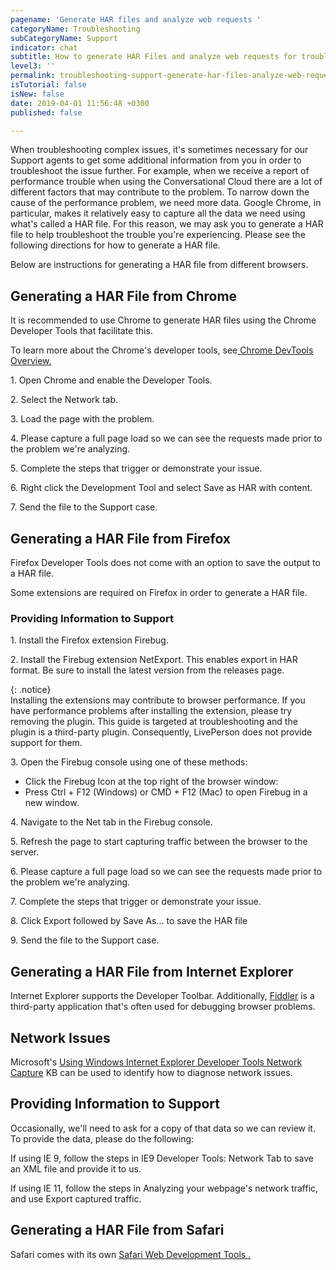 ```yaml
---
pagename: 'Generate HAR files and analyze web requests '
categoryName: Troubleshooting
subCategoryName: Support
indicator: chat
subtitle: How to generate HAR Files and analyze web requests for troubleshooting
level3: ''
permalink: troubleshooting-support-generate-har-files-analyze-web-requests.html
isTutorial: false
isNew: false
date: 2019-04-01 11:56:48 +0300
published: false

---
```

When troubleshooting complex issues, it's sometimes necessary for our Support agents to get some additional information from you in order to troubleshoot the issue further. For example, when we receive a report of performance trouble when using the Conversational Cloud there are a lot of different factors that may contribute to the problem. To narrow down the cause of the performance problem, we need more data. Google Chrome, in particular, makes it relatively easy to capture all the data we need using what's called a HAR file. For this reason, we may ask you to generate a HAR file to help troubleshoot the trouble you're experiencing. Please see the following directions for how to generate a HAR file.  

Below are instructions for generating a HAR file from different browsers.

## Generating a HAR File from Chrome

It is recommended to use Chrome to generate HAR files using the Chrome Developer Tools that facilitate this.

To learn more about the Chrome's developer tools, see[ Chrome DevTools Overview.](https://developers.google.com/web/tools/chrome-devtools/?utm_source=dcc&utm_medium=redirect&utm_campaign=2018Q2)

1\. Open Chrome and enable the Developer Tools.

2\. Select the Network tab.

3\. Load the page with the problem.

4\. Please capture a full page load so we can see the requests made prior to the problem we're analyzing.

5\. Complete the steps that trigger or demonstrate your issue.

6\. Right click the Development Tool and select Save as HAR with content.

7\. Send the file to the Support case.

## Generating a HAR File from Firefox

Firefox Developer Tools does not come with an option to save the output to a HAR file.

Some extensions are required on Firefox in order to generate a HAR file.

### Providing Information to Support

1\. Install the Firefox extension Firebug.

2\. Install the Firebug extension NetExport. This enables export in HAR format. Be sure to install the latest version from the releases page.

{: .notice}  
Installing the extensions may contribute to browser performance. If you have performance problems after installing the extension, please try removing the plugin. This guide is targeted at troubleshooting and the plugin is a third-­party plugin. Consequently, LivePerson does not provide support for them.

3\. Open the Firebug console using one of these methods:

* Click the Firebug Icon at the top right of the browser window:
* Press Ctrl + F12 (Windows) or CMD + F12 (Mac) to open Firebug in a new window.

4\. Navigate to the Net tab in the Firebug console.

5\. Refresh the page to start capturing traffic between the browser to the server.

6\. Please capture a full page load so we can see the requests made prior to the problem we're analyzing.

7\. Complete the steps that trigger or demonstrate your issue.

8\. Click Export followed by Save As... to save the HAR file

9\. Send the file to the Support case.

## Generating a HAR File from Internet Explorer

Internet Explorer supports the Developer Toolbar. Additionally, [Fiddler](https://www.telerik.com/fiddler) is a third-party application that's often used for debugging browser problems.

## Network Issues

Microsoft's [Using Windows Internet Explorer Developer Tools Network Capture](https://docs.microsoft.com/en-us/previous-versions//gg130952(v=vs.85)) KB can be used to identify how to diagnose network issues.

## Providing Information to Support

Occasionally, we'll need to ask for a copy of that data so we can review it. To provide the data, please do the following:

If using IE 9, follow the steps in IE9 Developer Tools: Network Tab to save an XML file and provide it to us.

 If using IE 11, follow the steps in Analyzing your webpage's network traffic, and use Export captured traffic.

## Generating a HAR File from Safari

Safari comes with its own [Safari Web Development Tools . ](https://developer.apple.com/safari/tools/)

